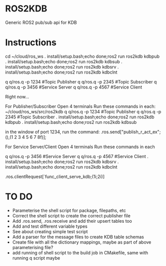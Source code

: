 # ROS2KDB
Generic ROS2 pub/sub api for KDB

# Instructions
cd ~/cloud/ros_ws
. install/setup.bash;echo done;ros2 run ros2kdb kdbpub
. install/setup.bash;echo done;ros2 run ros2kdb kdbsub
. install/setup.bash;echo done;ros2 run ros2kdb kdbsrv
. install/setup.bash;echo done;ros2 run ros2kdb kdbclnt

q q/ros.q -p 1234 #Topic Publisher
q q/ros.q -p 2345 #Topic Subscriber
q q/ros.q -p 3456 #Service Server
q q/ros.q -p 4567 #Service Client

Right now... 

For Publisher/Subscriber
Open 4 terminals
Run these commands in each:
~/cloud/ros_ws/src/ros2kdb
q q/ros.q -p 1234 #Topic Publisher
q q/ros.q -p 2345 #Topic Subscriber
. install/setup.bash;echo done;ros2 run ros2kdb kdbpub
. install/setup.bash;echo done;ros2 run ros2kdb kdbsub

in the window of port 1234, run the command: 
.ros.send["publish_r_act_ex";(),(1 2 3 4 5 6 7 8f)];


For Service Server/Client
Open 4 terminals
Run these commands in each 

q q/ros.q -p 3456 #Service Server
q q/ros.q -p 4567 #Service Client
. install/setup.bash;echo done;ros2 run ros2kdb kdbsrv
. install/setup.bash;echo done;ros2 run ros2kdb kdbclnt

.ros.clientRequest[`func_client_serve_kdb;(1i;2i)]

# TO DO
* Parameterise the shell script for package, filepaths, etc
* Correct the shell script to create the correct publisher file
* Add .ros.send, .ros.receive and add their upsert tables too
* Add and test different variable types
* See about creating simple test script
* Add a parser for the message files to create KDB table schemas
* Create file with all the dictionary mappings, maybe as part of above parameterising file?
* add running of shell script to the build job in CMakefile, same with running q script maybe
